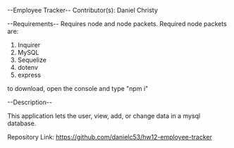 --Employee Tracker--
Contributor(s): Daniel Christy

--Requirements--
Requires node and node packets.
Required node packets are:
1. Inquirer
2. MySQL
3. Sequelize
4. dotenv
5. express

to download, open the console and type "npm i"

--Description--
 
 This application lets the user, view, add, or change data in a mysql database.

Repository Link: https://github.com/danielc53/hw12-employee-tracker